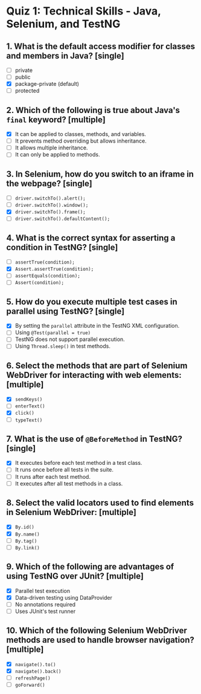 # Quiz 1: Technical Skills - Java, Selenium, and TestNG

## 1. What is the default access modifier for classes and members in Java? [single]
- [ ] private
- [ ] public
- [x] package-private (default)
- [ ] protected

## 2. Which of the following is true about Java's `final` keyword? [multiple]
- [x] It can be applied to classes, methods, and variables.
- [ ] It prevents method overriding but allows inheritance.
- [ ] It allows multiple inheritance.
- [ ] It can only be applied to methods.

## 3. In Selenium, how do you switch to an iframe in the webpage? [single]
- [ ] `driver.switchTo().alert();`
- [ ] `driver.switchTo().window();`
- [x] `driver.switchTo().frame();`
- [ ] `driver.switchTo().defaultContent();`

## 4. What is the correct syntax for asserting a condition in TestNG? [single]
- [ ] `assertTrue(condition);`
- [x] `Assert.assertTrue(condition);`
- [ ] `assertEquals(condition);`
- [ ] `Assert(condition);`

## 5. How do you execute multiple test cases in parallel using TestNG? [single]
- [x] By setting the `parallel` attribute in the TestNG XML configuration.
- [ ] Using `@Test(parallel = true)`
- [ ] TestNG does not support parallel execution.
- [ ] Using `Thread.sleep()` in test methods.

## 6. Select the methods that are part of Selenium WebDriver for interacting with web elements: [multiple]
- [x] `sendKeys()`
- [ ] `enterText()`
- [x] `click()`
- [ ] `typeText()`

## 7. What is the use of `@BeforeMethod` in TestNG? [single]
- [x] It executes before each test method in a test class.
- [ ] It runs once before all tests in the suite.
- [ ] It runs after each test method.
- [ ] It executes after all test methods in a class.

## 8. Select the valid locators used to find elements in Selenium WebDriver: [multiple]
- [x] `By.id()`
- [x] `By.name()`
- [ ] `By.tag()`
- [ ] `By.link()`

## 9. Which of the following are advantages of using TestNG over JUnit? [multiple]
- [x] Parallel test execution
- [x] Data-driven testing using DataProvider
- [ ] No annotations required
- [ ] Uses JUnit's test runner

## 10. Which of the following Selenium WebDriver methods are used to handle browser navigation? [multiple]
- [x] `navigate().to()`
- [x] `navigate().back()`
- [ ] `refreshPage()`
- [ ] `goForward()`
